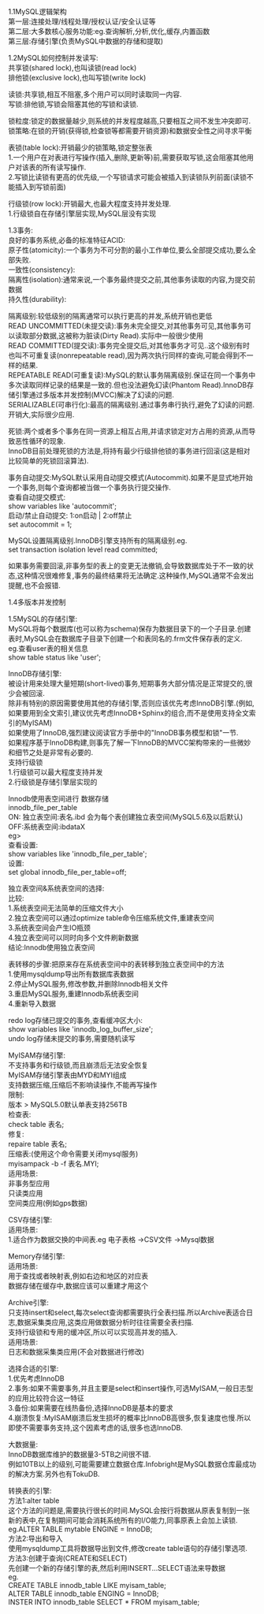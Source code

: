 
1.1MySQL逻辑架构  
第一层:连接处理/线程处理/授权认证/安全认证等  
第二层:大多数核心服务功能:eg.查询解析,分析,优化,缓存,内置函数  
第三层:存储引擎(负责MySQL中数据的存储和提取)  


1.2MySQL如何控制并发读写:  
共享锁(shared lock),也叫读锁(read lock)  
排他锁(exclusive lock),也叫写锁(write lock)  

读锁:共享锁,相互不阻塞,多个用户可以同时读取同一内容.  
写锁:排他锁,写锁会阻塞其他的写锁和读锁.  

锁粒度:锁定的数据量越少,则系统的并发程度越高,只要相互之间不发生冲突即可.  
锁策略:在锁的开销(获得锁,检查锁等都需要开销资源)和数据安全性之间寻求平衡  

表锁(table lock):开销最少的锁策略,锁定整张表  
1.一个用户在对表进行写操作(插入,删除,更新等)前,需要获取写锁,这会阻塞其他用户对该表的所有读写操作.  
2.写锁比读锁有更高的优先级,一个写锁请求可能会被插入到读锁队列前面(读锁不能插入到写锁前面)  

行级锁(row lock):开销最大,也最大程度支持并发处理.  
1.行级锁自在存储引擎层实现,MySQL层没有实现  

1.3事务:  
良好的事务系统,必备的标准特征ACID:  
原子性(atomicity):一个事务为不可分割的最小工作单位,要么全部提交成功,要么全部失败.  
一致性(consistency):  
隔离性(isolation):通常来说,一个事务最终提交之前,其他事务读取的内容,为提交前数据   
持久性(durability):  

隔离级别:较低级别的隔离通常可以执行更高的并发,系统开销也更低   
READ UNCOMMITTED(未提交读):事务未完全提交,对其他事务可见,其他事务可以读取部分数据,这被称为脏读(Dirty Read).实际中一般很少使用  
READ COMMITTED(提交读):事务完全提交后,对其他事务才可见..这个级别有时也叫不可重复读(nonrepeatable read),因为两次执行同样的查询,可能会得到不一样的结果.   
REPEATABLE READ(可重复读):MySQL的默认事务隔离级别.保证在同一个事务中多次读取同样记录的结果是一致的.但也没法避免幻读(Phantom Read).InnoDB存储引擎通过多版本并发控制(MVCC)解决了幻读的问题.  
SERIALIZABLE(可串行化):最高的隔离级别.通过事务串行执行,避免了幻读的问题.开销大,实际很少应用.  

死锁:两个或者多个事务在同一资源上相互占用,并请求锁定对方占用的资源,从而导致恶性循环的现象.  
InnoDB目前处理死锁的方法是,将持有最少行级排他锁的事务进行回滚(这是相对比较简单的死锁回滚算法).  

事务自动提交:MySQL默认采用自动提交模式(Autocommit).如果不是显式地开始一个事务,则每个查询都被当做一个事务执行提交操作.  
查看自动提交模式:  
show variables like 'autocommit';  
启动/禁止自动提交:  1:on启动 | 2:off禁止  
set autocommit = 1;  

MySQL设置隔离级别.InnoDB引擎支持所有的隔离级别.eg.  
set transaction isolation level read committed;  

如果事务需要回滚,非事务型的表上的变更无法撤销,会导致数据库处于不一致的状态,这种情况很难修复,事务的最终结果将无法确定.这种操作,MySQL通常不会发出提醒,也不会报错.  


1.4多版本并发控制  

1.5MySQL的存储引擎:  
MySQL将每个数据库(也可以称为schema)保存为数据目录下的一个子目录.创建表时,MySQL会在数据库子目录下创建一个和表同名的.frm文件保存表的定义.  
eg.查看user表的相关信息  
show table status like 'user';  

InnoDB存储引擎:  
被设计用来处理大量短期(short-lived)事务,短期事务大部分情况是正常提交的,很少会被回滚.  
除非有特别的原因需要使用其他的存储引擎,否则应该优先考虑InnoDB引擎.(例如,如果要用到全文索引,建议优先考虑InnoDB+Sphinx的组合,而不是使用支持全文索引的MyISAM)  
如果使用了InnoDB,强烈建议阅读官方手册中的"InnoDB事务模型和锁"一节.  
如果程序基于InnoDB构建,则事先了解一下InnoDB的MVCC架构带来的一些微妙和细节之处是非常有必要的.  
支持行级锁  
	1.行级锁可以最大程度支持并发  
	2.行级锁是存储引擎层实现的  

Innodb使用表空间进行 数据存储  
innodb_file_per_table  
ON:	独立表空间:表名.ibd	会为每个表创建独立表空间(MySQL5.6及以后默认)  
OFF:系统表空间:ibdataX	  
eg>  
查看设置:  
show variables like 'innodb_file_per_table';  
设置:  
set global innodb_file_per_table=off;  

独立表空间&系统表空间的选择:  
比较:  
	1.系统表空间无法简单的压缩文件大小  
	2.独立表空间可以通过optimize table命令压缩系统文件,重建表空间  
	3.系统表空间会产生IO瓶颈  
	4.独立表空间可以同时向多个文件刷新数据  
结论:Innodb使用独立表空间  

表转移的步骤:把原来存在系统表空间中的表转移到独立表空间中的方法  
1.使用mysqldump导出所有数据库表数据  
2.停止MySQL服务,修改参数,并删除Innodb相关文件  
3.重启MySQL服务,重建Innodb系统表空间  
4.重新导入数据  

redo log存储已提交的事务,查看缓冲区大小:  
show variables like 'innodb_log_buffer_size';  
undo log存储未提交的事务,需要随机读写  


MyISAM存储引擎:  
不支持事务和行级锁,而且崩溃后无法安全恢复  
MyISAM存储引擎表由MYD和MYI组成  
支持数据压缩,压缩后不影响读操作,不能再写操作  
限制:  
版本 > MySQL5.0默认单表支持256TB  
检查表:  
check table 表名;  
修复:  
repaire table 表名;   
压缩表:(使用这个命令需要关闭mysql服务)  
myisampack -b -f 表名.MYI;  
适用场景:  
非事务型应用  
只读类应用  
空间类应用(例如gps数据)  

CSV存储引擎:  
适用场景:  
	1.适合作为数据交换的中间表.eg 电子表格 ->CSV文件 ->Mysql数据  

Memory存储引擎:  
适用场景:  
	用于查找或者映射表,例如右边和地区的对应表  
	数据存储在缓存中,数据应该可以重建才用这个  
	


Archive引擎:  
只支持insert和select,每次select查询都需要执行全表扫描.所以Archive表适合日志,数据采集类应用,这类应用做数据分析时往往需要全表扫描.  
支持行级锁和专用的缓冲区,所以可以实现高并发的插入.  
适用场景:  
日志和数据采集类应用(不会对数据进行修改)  

选择合适的引擎:  
1.优先考虑InnoDB  
2.事务:如果不需要事务,并且主要是select和insert操作,可选MyISAM,一般日志型的应用比较符合这一特征  
3.备份:如果需要在线热备份,选择InnoDB是基本的要求  
4.崩溃恢复:MyISAM崩溃后发生损坏的概率比InnoDB高很多,恢复速度也慢.所以即使不需要事务支持,这个因素考虑的话,很多也选InnoDB.  

大数据量:  
InnoDB数据库维护的数据量3-5TB之间很不错.  
例如10TB以上的级别,可能需要建立数据仓库.Infobright是MySQL数据仓库最成功的解决方案.另外也有TokuDB.  


转换表的引擎:  
方法1:alter table  
这个方法的问题是,需要执行很长的时间.MySQL会按行将数据从原表复制到一张新的表中,在复制期间可能会消耗系统所有的I/O能力,同事原表上会加上读锁.  
eg.ALTER TABLE mytable ENGINE = InnoDB;  
方法2:导出和导入  
使用mysqldump工具将数据导出到文件,修改create table语句的存储引擎选项.  
方法3:创建于查询(CREATE和SELECT)  
先创建一个新的存储引擎的表,然后利用INSERT...SELECT语法来导数据  
eg.  
CREATE TABLE innodb_table LIKE myisam_table;  
ALTER TABLE innodb_table ENGING = InnoDB;  
INSTER INTO innodb_table SELECT * FROM myisam_table;  
















